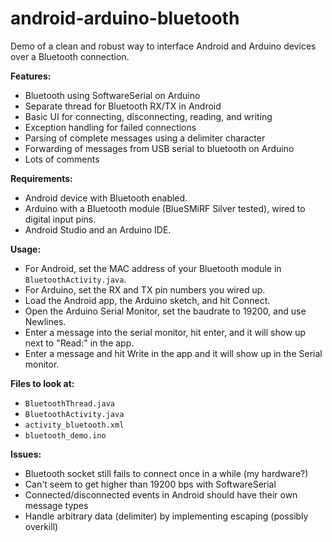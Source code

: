 android-arduino-bluetooth
=========================

Demo of a clean and robust way to interface Android and Arduino devices over a
Bluetooth connection.

**Features:**

 * Bluetooth using SoftwareSerial on Arduino
 * Separate thread for Bluetooth RX/TX in Android
 * Basic UI for connecting, disconnecting, reading, and writing
 * Exception handling for failed connections
 * Parsing of complete messages using a delimiter character
 * Forwarding of messages from USB serial to bluetooth on Arduino
 * Lots of comments

**Requirements:**

 * Android device with Bluetooth enabled.
 * Arduino with a Bluetooth module (BlueSMiRF Silver tested), wired to digital input pins.
 * Android Studio and an Arduino IDE.

**Usage:**

 * For Android, set the MAC address of your Bluetooth module in
 `BluetoothActivity.java`.
 * For Arduino, set the RX and TX pin numbers you wired up.
 * Load the Android app, the Arduino sketch, and hit Connect.
 * Open the Arduino Serial Monitor, set the baudrate to 19200, and use Newlines.
 * Enter a message into the serial monitor, hit enter, and it will show up next
 to "Read:" in the app.
 * Enter a message and hit Write in the app and it will show up in the
 Serial monitor.

**Files to look at:**

 * `BluetoothThread.java`
 * `BluetoothActivity.java`
 * `activity_bluetooth.xml`
 * `bluetooth_demo.ino`

**Issues:**

 * Bluetooth socket still fails to connect once in a while (my hardware?)
 * Can't seem to get higher than 19200 bps with SoftwareSerial
 * Connected/disconnected events in Android should have their own message types
 * Handle arbitrary data (delimiter) by implementing escaping (possibly overkill)
